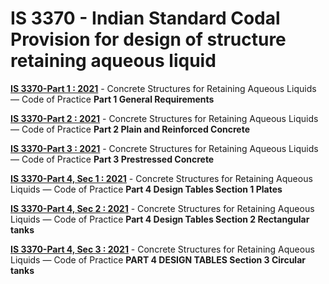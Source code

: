 # IS 3370 - Indian Standard Codal Provision for design of structure retaining aqueous liquid

**[IS 3370-Part 1 : 2021](3370_1_2021.pdf)** - Concrete Structures for Retaining Aqueous Liquids — Code of Practice **Part 1 General Requirements**

**[IS 3370-Part 2 : 2021](3370_2_2021.pdf)** - Concrete Structures for Retaining Aqueous Liquids — Code of Practice **Part 2 Plain and Reinforced Concrete**

**[IS 3370-Part 3 : 2021](3370_3_2021.pdf)** - Concrete Structures for Retaining Aqueous Liquids — Code of Practice **Part 3 Prestressed Concrete**

**[IS 3370-Part 4, Sec 1 : 2021](3370_4_1.pdf)** - Concrete Structures for Retaining Aqueous Liquids — Code of Practice **Part 4 Design Tables Section 1 Plates**

**[IS 3370-Part 4, Sec 2 : 2021](3370_4_2.pdf)** - Concrete Structures for Retaining Aqueous Liquids — Code of Practice **Part 4 Design Tables Section 2 Rectangular tanks**

**[IS 3370-Part 4, Sec 3 : 2021](3370_4_3.pdf)** - Concrete Structures for Retaining Aqueous Liquids — Code of Practice **PART 4 DESIGN TABLES Section 3 Circular tanks**
